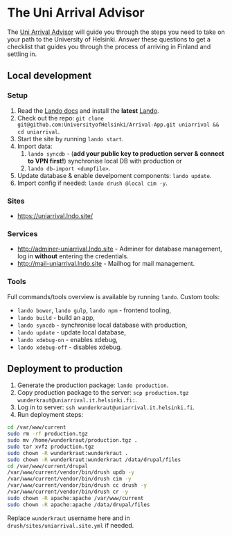 # The Uni Arrival Advisor

The [Uni Arrival Advisor](https://uniarrival.helsinki.fi/) will guide you through the steps you need to take on your path to the University of Helsinki. Answer these questions to get a checklist that guides you through the process of arriving in Finland and settling in.

## Local development

### Setup

1. Read the [Lando docs](https://docs.lando.dev/) and install the **latest** [Lando](https://github.com/lando/lando/releases).
2. Check out the repo: `git clone git@github.com:UniversityofHelsinki/Arrival-App.git uniarrival && cd uniarrival`.
3. Start the site by running `lando start`.
4. Import data:
   1. `lando syncdb` - (**add your public key to production server & connect to VPN first!**) synchronise local DB with production or
   2. `lando db-import <dumpfile>`.
5. Update database & enable develpoment components: `lando update`.
6. Import config if needed: `lando drush @local cim -y`.

### Sites

- <https://uniarrival.lndo.site/>

### Services

- <http://adminer-uniarrival.lndo.site> - Adminer for database management, log in **without** entering the credentials.
- <http://mail-uniarrival.lndo.site> - Mailhog for mail management.

### Tools

Full commands/tools overview is available by running `lando`. Custom tools:

- `lando bower`, `lando gulp`, `lando npm` - frontend tooling,
- `lando build` - build an app,
- `lando syncdb` - synchronise local database with production,
- `lando update` - update local database,
- `lando xdebug-on` - enables xdebug,
- `lando xdebug-off` - disables xdebug.

## Deployment to production

1. Generate the production package: `lando production`.
2. Copy production package to the server: `scp production.tgz wunderkraut@uniarrival.it.helsinki.fi:`.
3. Log in to server: `ssh wunderkraut@uniarrival.it.helsinki.fi`.
4. Run deployment steps:

```sh
cd /var/www/current
sudo rm -rf production.tgz
sudo mv /home/wunderkraut/production.tgz .
sudo tar xvfz production.tgz
sudo chown -R wunderkraut:wunderkraut .
sudo chown -R wunderkraut:wunderkraut /data/drupal/files
cd /var/www/current/drupal
/var/www/current/vendor/bin/drush updb -y
/var/www/current/vendor/bin/drush cim -y
/var/www/current/vendor/bin/drush cc drush -y
/var/www/current/vendor/bin/drush cr -y
sudo chown -R apache:apache /var/www/current
sudo chown -R apache:apache /data/drupal/files
```

Replace `wunderkraut` username here and in `drush/sites/uniarrival.site.yml` if needed.
